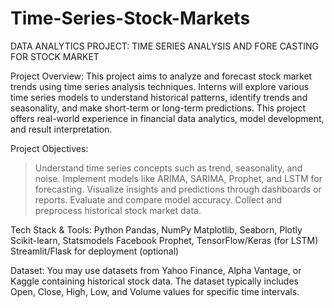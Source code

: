 # Time-Series-Stock-Markets

DATA ANALYTICS PROJECT:
TIME SERIES ANALYSIS
AND FORE CASTING FOR
STOCK MARKET 

Project Overview:
This project aims to analyze and forecast stock market trends using time series analysis techniques.
Interns will explore various time series models to understand historical patterns, identify trends and
seasonality, and make short-term or long-term predictions. This project offers real-world experience in
financial data analytics, model development, and result interpretation.

Project Objectives:
> Understand time series concepts such as trend, seasonality, and noise.
> Implement models like ARIMA, SARIMA, Prophet, and LSTM for forecasting.
> Visualize insights and predictions through dashboards or reports.
> Evaluate and compare model accuracy.
> Collect and preprocess historical stock market data.

Tech Stack & Tools:
Python
Pandas, NumPy
Matplotlib, Seaborn, Plotly
Scikit-learn, Statsmodels
Facebook Prophet, TensorFlow/Keras (for LSTM)
Streamlit/Flask for deployment (optional)

Dataset:
You may use datasets from Yahoo Finance, Alpha Vantage, or Kaggle containing historical stock data.
The dataset typically includes Open, Close, High, Low, and Volume values for specific time intervals.
